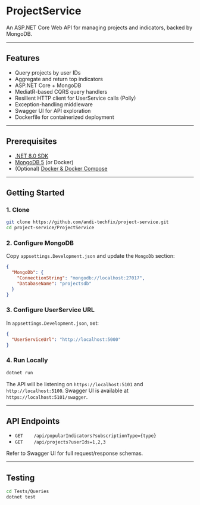 # ProjectService

An ASP.NET Core Web API for managing projects and indicators, backed by MongoDB.

---

## Features

* Query projects by user IDs
* Aggregate and return top indicators
* ASP.NET Core + MongoDB
* MediatR-based CQRS query handlers
* Resilient HTTP client for UserService calls (Polly)
* Exception-handling middleware
* Swagger UI for API exploration
* Dockerfile for containerized deployment

---

## Prerequisites

* [.NET 8.0 SDK](https://dotnet.microsoft.com/download)
* [MongoDB 5](https://www.mongodb.com/try/download/community) (or Docker)
* (Optional) [Docker & Docker Compose](https://www.docker.com/products/docker-desktop)

---

## Getting Started

### 1. Clone

```bash
git clone https://github.com/andi-techfix/project-service.git
cd project-service/ProjectService
```

### 2. Configure MongoDB

Copy `appsettings.Development.json` and update the `MongoDb` section:

```json
{
  "MongoDb": {
    "ConnectionString": "mongodb://localhost:27017",
    "DatabaseName": "projectsdb"
  }
}
```

### 3. Configure UserService URL

In `appsettings.Development.json`, set:

```json
{
  "UserServiceUrl": "http://localhost:5000"
}
```

### 4. Run Locally

```bash
dotnet run
```

The API will be listening on `https://localhost:5101` and `http://localhost:5100`.
Swagger UI is available at `https://localhost:5101/swagger`.

---

## API Endpoints

* `GET    /api/popularIndicators?subscriptionType={type}`
* `GET    /api/projects?userIds=1,2,3`

Refer to Swagger UI for full request/response schemas.

---

## Testing

```bash
cd Tests/Queries
dotnet test
```
